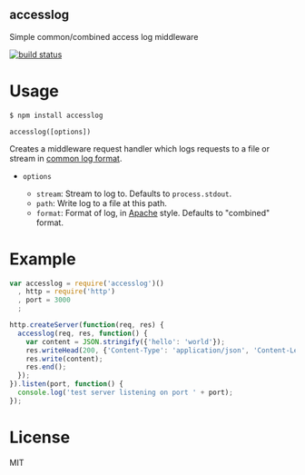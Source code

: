 accesslog
---------

Simple common/combined access log middleware

[![build status](https://secure.travis-ci.org/carlos8f/node-accesslog.png)](http://travis-ci.org/carlos8f/node-accesslog)

Usage
=====

```bash
$ npm install accesslog
```

`accesslog([options])`

Creates a middleware request handler which logs requests to a file or stream in
[common log format](http://en.wikipedia.org/wiki/Common_Log_Format).

- `options`

    - `stream`: Stream to log to. Defaults to `process.stdout`.
    - `path`: Write log to a file at this path.
    - `format`: Format of log, in
      [Apache](http://httpd.apache.org/docs/1.3/logs.html#combined) style. Defaults
      to "combined" format.

Example
=======

```javascript
var accesslog = require('accesslog')()
  , http = require('http')
  , port = 3000
  ;

http.createServer(function(req, res) {
  accesslog(req, res, function() {
    var content = JSON.stringify({'hello': 'world'});
    res.writeHead(200, {'Content-Type': 'application/json', 'Content-Length': content.length});
    res.write(content);
    res.end();
  });
}).listen(port, function() {
  console.log('test server listening on port ' + port);
});
```

License
=======

MIT